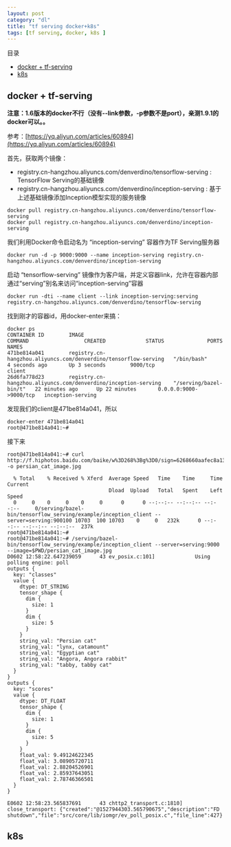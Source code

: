 ```yaml
---
layout: post
category: "dl"
title: "tf serving docker+k8s"
tags: [tf serving, docker, k8s ]
---
```


目录

<!-- TOC -->

- [docker + tf-serving](#docker--tf-serving)
- [k8s](#k8s)

<!-- /TOC -->

## docker + tf-serving

**注意：1.6版本的docker不行（没有--link参数，-p参数不是port），亲测1.9.1的docker可以。。**

参考：[https://yq.aliyun.com/articles/60894](https://yq.aliyun.com/articles/60894)

首先，获取两个镜像：

+ registry.cn-hangzhou.aliyuncs.com/denverdino/tensorflow-serving : TensorFlow Serving的基础镜像
+ registry.cn-hangzhou.aliyuncs.com/denverdino/inception-serving : 基于上述基础镜像添加Inception模型实现的服务镜像

```shell
docker pull registry.cn-hangzhou.aliyuncs.com/denverdino/tensorflow-serving
docker pull registry.cn-hangzhou.aliyuncs.com/denverdino/inception-serving
```

我们利用Docker命令启动名为 “inception-serving” 容器作为TF Serving服务器

```shell
docker run -d -p 9000:9000 --name inception-serving registry.cn-hangzhou.aliyuncs.com/denverdino/inception-serving
```

启动 “tensorflow-serving” 镜像作为客户端，并定义容器link，允许在容器内部通过“serving”别名来访问“inception-serving”容器

```shell
docker run -dti --name client --link inception-serving:serving        registry.cn-hangzhou.aliyuncs.com/denverdino/tensorflow-serving
```

找到刚才的容器id，用docker-enter来搞：

```shell
docker ps
CONTAINER ID        IMAGE                                                             COMMAND                  CREATED             STATUS              PORTS                    NAMES
471be814a041        registry.cn-hangzhou.aliyuncs.com/denverdino/tensorflow-serving   "/bin/bash"              4 seconds ago       Up 3 seconds        9000/tcp                 client
26d6fa778d23        registry.cn-hangzhou.aliyuncs.com/denverdino/inception-serving    "/serving/bazel-bin/t"   22 minutes ago      Up 22 minutes       0.0.0.0:9000->9000/tcp   inception-serving
```

发现我们的client是471be814a041，所以

```shell
docker-enter 471be814a041
root@471be814a041:~#
```

接下来

```shell
root@471be814a041:~# curl http://f.hiphotos.baidu.com/baike/w%3D268%3Bg%3D0/sign=6268660aafec8a13141a50e6cf38f6b2/32fa828ba61ea8d3c85b36e1910a304e241f58dd.jpg -o persian_cat_image.jpg

  % Total    % Received % Xferd  Average Speed   Time    Time     Time  Current
                                 Dload  Upload   Total   Spent    Left  Speed
  0     0    0     0    0     0      0      0 --:--:-- --:--:-- --:--:--     0/serving/bazel-bin/tensorflow_serving/example/inception_client --server=serving:900100 10703  100 10703    0     0   232k      0 --:--:-- --:--:-- --:--:--  237k
root@471be814a041:~# 
root@471be814a041:~# /serving/bazel-bin/tensorflow_serving/example/inception_client --server=serving:9000 --image=$PWD/persian_cat_image.jpg
D0602 12:58:22.647239059      43 ev_posix.c:101]             Using polling engine: poll
outputs {
  key: "classes"
  value {
    dtype: DT_STRING
    tensor_shape {
      dim {
        size: 1
      }
      dim {
        size: 5
      }
    }
    string_val: "Persian cat"
    string_val: "lynx, catamount"
    string_val: "Egyptian cat"
    string_val: "Angora, Angora rabbit"
    string_val: "tabby, tabby cat"
  }
}
outputs {
  key: "scores"
  value {
    dtype: DT_FLOAT
    tensor_shape {
      dim {
        size: 1
      }
      dim {
        size: 5
      }
    }
    float_val: 9.49124622345
    float_val: 3.08905720711
    float_val: 2.88204526901
    float_val: 2.85937643051
    float_val: 2.78746366501
  }
}

E0602 12:58:23.565837691      43 chttp2_transport.c:1810]    close_transport: {"created":"@1527944303.565790675","description":"FD shutdown","file":"src/core/lib/iomgr/ev_poll_posix.c","file_line":427}
```



## k8s
